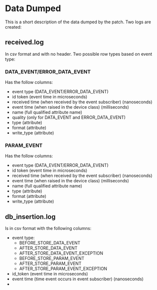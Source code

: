 # Data Dumped

This is a short description of the data dumped by the patch. Two logs are created:

## received.log

In csv format and with no header. Two possible row types based on event type:

### DATA_EVENT/ERROR_DATA_EVENT

Has the follow columns:

- event type (DATA_EVENT/ERROR_DATA_EVENT)
- id token (event time in microseconds)
- received time (when received by the event subscriber) (nanoseconds)
- event time (when raised in the device class) (milliseconds)
- name (full qualified attribute name)
- quality (only for DATA_EVENT and ERROR_DATA_EVENT)
- type (attribute)
- format (attribute)
- write_type (attribute)

### PARAM_EVENT

Has the follow columns:

- event type (DATA_EVENT/ERROR_DATA_EVENT)
- id token (event time in microseconds)
- received time (when received by the event subscriber) (nanoseconds)
- event time (when raised in the device class) (milliseconds)
- name (full qualified attribute name)
- type (attribute)
- format (attribute)
- write_type (attribute)

## db_insertion.log 

Is in csv format with the following columns:

- event type: 
  - BEFORE_STORE_DATA_EVENT
  - AFTER_STORE_DATA_EVENT
  - AFTER_STORE_DATA_EVENT_EXCEPTION
  - BEFORE_STORE_PARAM_EVENT
  - AFTER_STORE_PARAM_EVENT
  - AFTER_STORE_PARAM_EVENT_EXCEPTION
- id_token (event time in microseconds)
- event time (time event occurs in event subscriber) (nanoseconds)
- 